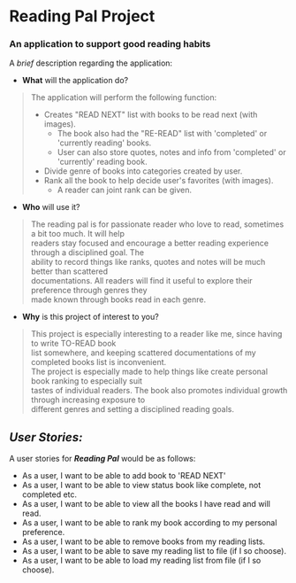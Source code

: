 # Reading Pal Project

### An application to support good reading habits

A *brief* description regarding the application:
- **What** will the application do?

> The application will perform the following function:
> - Creates "READ NEXT" list with books to be read next (with images).
>   - The book also had the "RE-READ" list with 'completed' or 'currently reading' books.
>   - User can also store quotes, notes and info from 'completed' or 'currently' reading book.
> - Divide genre of books into categories created by user.
> - Rank all the book to help decide user's favorites (with images).
>   - A reader can joint rank can be given.

- **Who** will use it?
> The reading pal is for passionate reader who love to read, sometimes a bit too much. It will help <br> 
> readers stay focused and encourage a better reading experience through a disciplined goal. The <br> 
> ability to record things like ranks, quotes and notes will be much better than scattered <br> 
> documentations. All readers will find it useful to explore their preference through genres they <br>
> made known through books read in each genre.


- **Why** is this project of interest to you?
> This project is especially interesting to a reader like me, since having to write TO-READ book <br> 
> list somewhere, and keeping scattered documentations of my completed books list is inconvenient. <br>
> The project is especially made to help things like create personal book ranking to especially suit <br>
> tastes of individual readers. The book also promotes individual growth through increasing exposure to <br>
> different genres and setting a disciplined reading goals.

  
  
## *User Stories:*


A user stories for ***Reading Pal*** would be as follows:
- As a user, I want to be able to add book to 'READ NEXT' 
- As a user, I want to be able to view status book like complete, not completed etc.
- As a user, I want to be able to view all the books I have read and will read.
- As a user, I want to be able to rank my book according to my personal preference.
- As a user, I want to be able to remove books from my reading lists.
- As a user, I want to be able to save my reading list to file (if I so choose).
- As a user, I want to be able to load my reading list from file (if I so choose).

[//]: # (- As a user, I want to be able to create a reading goal, )

[//]: # (  - I want to define time period to read a certain book.)

[//]: # (- As a user, I want to be able to create new genre and add books to them.)

[//]: # ( &#40;- As a user, I want to be able to add things like quote, notes etc. for individual books.&#41;)


